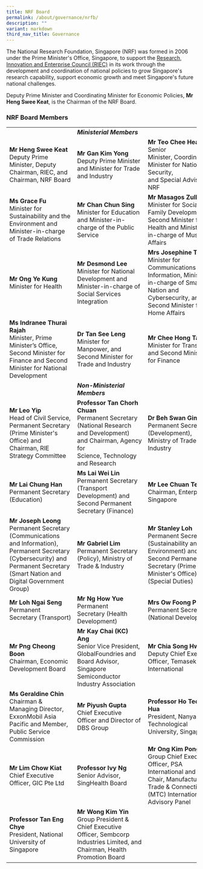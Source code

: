 ```yaml
---
title: NRF Board
permalink: /about/governance/nrfb/
description: ""
variant: markdown
third_nav_title: Governance
---
```

The National Research Foundation, Singapore (NRF) was formed in 2006 under the Prime Minister's Office, Singapore, to support the [Research, Innovation and Enterprise Council (RIEC)](/about/governance/riec/) in its work through the development and coordination of national policies to grow Singapore's research capability, support economic growth and meet Singapore's future national challenges.

Deputy Prime Minister and Coordinating Minister for Economic Policies, **Mr Heng Swee Keat**, is the Chairman of the NRF Board.

### NRF Board Members ###

| | |  |
| -------- | -------- | -------- |
||***Ministerial Members***
| **Mr Heng Swee Keat**<br>Deputy Prime Minister, Deputy Chairman, RIEC, and Chairman, NRF Board | **Mr Gan Kim Yong**<br>Deputy Prime Minister and Minister for Trade and Industry | **Mr Teo Chee Hean**<br>Senior Minister,&nbsp;Coordinating Minister&nbsp;for&nbsp;National Security, and&nbsp;Special&nbsp;Advisor to NRF
| **Ms Grace Fu**<br>Minister for Sustainability and the Environment and Minister-in-charge of Trade Relations | **Mr Chan Chun Sing**<br>Minister for Education and Minister-in-charge of the Public Service | **Mr Masagos Zulkifli**<br>Minister for Social and Family Development, Second Minister for Health and Minister-in-charge of Muslim Affairs
| **Mr Ong Ye Kung**<br>Minister for Health | **Mr Desmond Lee**<br>Minister for National Development and Minister-in-charge of Social Services Integration | **Mrs Josephine Teo**<br>Minister for Communications and Information, Minister-in-charge of Smart Nation and Cybersecurity, and Second Minister for Home Affairs
| **Ms Indranee Thurai Rajah**<br>Minister, Prime Minister’s Office, Second Minister for Finance and Second Minister for National Development | **Dr Tan See Leng**<br>Minister for Manpower, and Second Minister for Trade and Industry | **Mr Chee Hong Tat**<br>Minister for Transport and Second Minister for Finance
||***Non-Ministerial Members***||
| **Mr Leo Yip**<br>Head of Civil Service, Permanent Secretary (Prime Minister's Office) and Chairman, RIE Strategy Committee | **Professor Tan Chorh Chuan**<br>Permanent Secretary (National&nbsp;Research and Development) and&nbsp;Chairman,&nbsp;Agency for Science,&nbsp;Technology and Research | **Dr Beh Swan Gin**<br>Permanent Secretary (Development), Ministry of Trade &amp; Industry
| **Mr Lai Chung Han**<br>Permanent Secretary (Education) | **Ms Lai Wei Lin**<br>Permanent Secretary (Transport Development) and Second Permanent Secretary (Finance) | **Mr Lee Chuan Teck**<br>Chairman, Enterprise Singapore
| **Mr Joseph Leong**<br>Permanent Secretary (Communications and Information), Permanent Secretary (Cybersecurity) and Permanent Secretary (Smart Nation and Digital Government Group) | **Mr Gabriel Lim**<br>Permanent Secretary (Policy), Ministry of Trade &amp; Industry | **Mr Stanley Loh**<br>Permanent Secretary (Sustainability and the Environment) and Second Permanent Secretary (Prime Minister's Office)(Special Duties)
| **Mr Loh Ngai Seng**<br>Permanent Secretary&nbsp;(Transport) | **Mr Ng How Yue**<br>Permanent Secretary&nbsp;(Health Development) | **Mrs Ow Foong Pheng**<br>Permanent Secretary (National&nbsp;Development)
| **Mr Png Cheong Boon**<br>Chairman, Economic Development Board | **Mr&nbsp;Kay Chai (KC) Ang**<br>Senior Vice President, GlobalFoundries and Board Advisor, Singapore Semiconductor Industry Association | **Mr Chia Song Hwee** <br> Deputy Chief Executive Officer, Temasek International 
| **Ms Geraldine Chin**<br>Chairman &amp; Managing Director, ExxonMobil Asia Pacific and Member, Public Service Commission | **Mr Piyush Gupta**<br>Chief Executive Officer and Director of DBS Group | **Professor Ho Teck Hua**<br>President, Nanyang Technological University, Singapore 
| **Mr Lim Chow Kiat**<br>Chief Executive Officer, GIC Pte Ltd | **Professor Ivy Ng** <br> Senior Advisor, SingHealth Board | **Mr Ong Kim Pong** <br>  Group Chief Executive Officer, PSA International and Co-Chair, Manufacturing, Trade &amp; Connectivity (MTC) International Advisory Panel 
| **Professor&nbsp;Tan Eng Chye**<br>President, National University of Singapore | **Mr Wong Kim Yin**<br>Group President &amp; Chief Executive Officer, Sembcorp Industries Limited, and Chairman, Health Promotion Board |